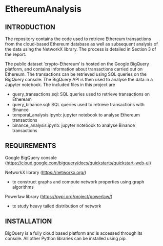 # EthereumAnalysis

INTRODUCTION
------------

The repository contains the code used to retrieve Ethereum transactions from the cloud-based Ethereum database as well as subsequent analysis of the data using the NetworkX library. The process is detailed in Section 3 of the report. 

The public dataset ‘crypto-Ethereum’ is hosted on the Google BigQuery platform, and contains information about transactions carried out on Ethereum. The transactions can be retrieved using SQL queries on the BigQuery console. The BigQuery API is then used to analyse the data in a Jupyter notebook. The included files in this project are

* query_transactions.sql: SQL queries used to retrieve transactions on Etheream
* query_binance.sql: SQL queries used to retrieve transactions with Binance
* temporal_analysis.ipynb: jupyter notebook to analyse Ethereum transactions
* binance_analysis.ipynb: jupyter notebook to analyse Binance transactions 
 

REQUIREMENTS
------------

Google BigQuery console (https://cloud.google.com/bigquery/docs/quickstarts/quickstart-web-ui)

NetworkX library (https://networkx.org/)
* to construct graphs and compute network properties using graph algorithms

Powerlaw library (https://pypi.org/project/powerlaw/)
* to study heavy tailed distribution of network


INSTALLATION
------------

BigQuery is a fully cloud based platform and is accessed through its console. All other Python libraries can be installed using pip.  


